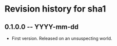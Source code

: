 # Revision history for sha1

## 0.1.0.0 -- YYYY-mm-dd

* First version. Released on an unsuspecting world.

